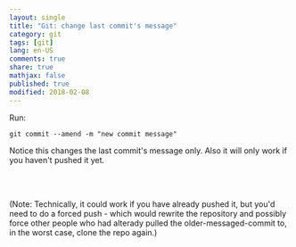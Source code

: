 ```yaml
---
layout: single
title: "Git: change last commit's message"
category: git
tags: [git]
lang: en-US
comments: true
share: true
mathjax: false
published: true
modified: 2018-02-08
---
```


Run:

    git commit --amend -m "new commit message"
    
<!-- more -->

Notice this changes the last commit's message only. Also it will only work if you haven't pushed it yet.

<br><br>

(Note: Technically, it could work if you have already pushed it, but you'd need to do a forced push - which would rewrite the repository and possibly force other people who had alterady pulled the older-messaged-commit to, in the worst case, clone the repo again.)
